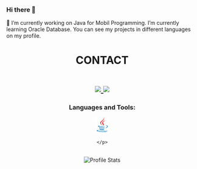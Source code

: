 ### Hi there 👋

🔭 I’m currently working on Java for Mobil Programming. 
    I’m currently learning Oracle Database.
    You can see my projects in different languages on my profile.

<div align="center">
  <h1>CONTACT<h1>
      

  
  <a href="https://www.linkedin.com/in/tugay-yildiz-8b771b1a0/">
    <img src="https://img.shields.io/badge/Linkedin-0077B5?style=for-the-badge&logo=linkedin&logoColor=white" />
  </a>

  <a href="https://www.hackerrank.com/tugayyildiz94">
    <img src="https://img.shields.io/badge/-HackerRank-2EC866?style=for-the-badge&logo=HackerRank&logoColor=white" />
  </a>
 <h3 align="center">Languages and Tools:</h3>
      
<p align="center"> 
      <a href="https://www.java.com" target="_blank"> <img src="https://raw.githubusercontent.com/devicons/devicon/master/icons/java/java-original.svg" alt="java" width="40" height="40"/> </a>
    
    </p>

</div><br />
    
<div align="center">
 <img src="https://github-readme-stats.vercel.app/api?username=tugayyildiz&show_icons=true&theme=radical&hide_border=true&border_radius=20%" alt="Profile Stats"/><br /><br />
 
<!--
**tugayyildiz/tugayyildiz** is a ✨ _special_ ✨ repository because its `README.md` (this file) appears on your GitHub profile.

Here are some ideas to get you started:

- 🔭 I’m currently working on ...
- 🌱 I’m currently learning ...
- 👯 I’m looking to collaborate on ...
- 🤔 I’m looking for help with ...
- 💬 Ask me about ...
- 📫 How to reach me: ...
- 😄 Pronouns: ...
- ⚡ Fun fact: ...
-->
